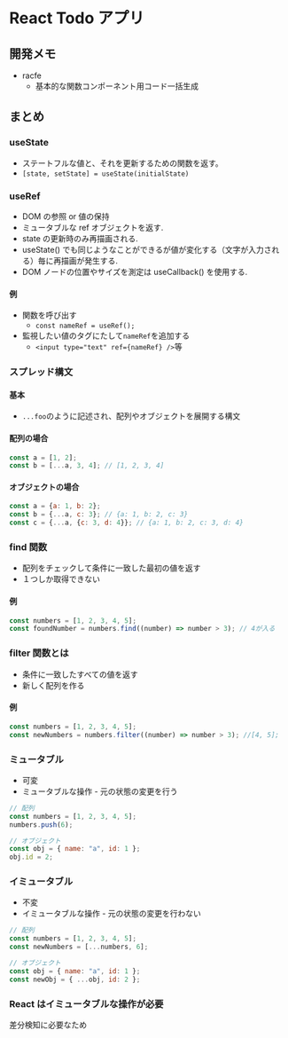 # React Todo アプリ

## 開発メモ

- racfe
  - 基本的な関数コンポーネント用コード一括生成

## まとめ

### useState

- ステートフルな値と、それを更新するための関数を返す。
- `[state, setState] = useState(initialState)`

### useRef

- DOM の参照 or 値の保持
- ミュータブルな ref オブジェクトを返す.
- state の更新時のみ再描画される.
- useState() でも同じようなことができるが値が変化する（文字が入力される）毎に再描画が発生する.
- DOM ノードの位置やサイズを測定は useCallback() を使用する.

#### 例

- 関数を呼び出す
  - `const nameRef = useRef();`
- 監視したい値のタグにたして`nameRef`を追加する
  - `<input type="text" ref={nameRef} />`等

### スプレッド構文

#### 基本

- `...foo`のように記述され、配列やオブジェクトを展開する構文

#### 配列の場合

```js
const a = [1, 2];
const b = [...a, 3, 4]; // [1, 2, 3, 4]
```

#### オブジェクトの場合

```js
const a = {a: 1, b: 2};
const b = {...a, c: 3}; // {a: 1, b: 2, c: 3}
const c = {...a, {c: 3, d: 4}}; // {a: 1, b: 2, c: 3, d: 4}
```

### find 関数

- 配列をチェックして条件に一致した最初の値を返す
- １つしか取得できない

#### 例

```js
const numbers = [1, 2, 3, 4, 5];
const foundNumber = numbers.find((number) => number > 3); // 4が入る
```

### filter 関数とは

- 条件に一致したすべての値を返す
- 新しく配列を作る

#### 例

```js
const numbers = [1, 2, 3, 4, 5];
const newNumbers = numbers.filter((number) => number > 3); //[4, 5];
```

### ミュータブル

- 可変
- ミュータブルな操作 - 元の状態の変更を行う

```js
// 配列
const numbers = [1, 2, 3, 4, 5];
numbers.push(6);

// オブジェクト
const obj = { name: "a", id: 1 };
obj.id = 2;
```

### イミュータブル

- 不変
- イミュータブルな操作 - 元の状態の変更を行わない

```js
// 配列
const numbers = [1, 2, 3, 4, 5];
const newNumbers = [...numbers, 6];

// オブジェクト
const obj = { name: "a", id: 1 };
const newObj = { ...obj, id: 2 };
```

### React はイミュータブルな操作が必要

差分検知に必要なため
